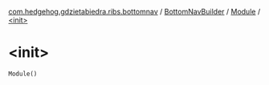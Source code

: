 [com.hedgehog.gdzietabiedra.ribs.bottomnav](../../index.md) / [BottomNavBuilder](../index.md) / [Module](index.md) / [&lt;init&gt;](./-init-.md)

# &lt;init&gt;

`Module()`